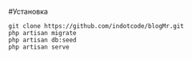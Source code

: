 #Установка

```
git clone https://github.com/indotcode/blogMr.git
php artisan migrate
php artisan db:seed
php artisan serve
```
